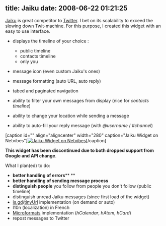 title: Jaiku
date: 2008-06-22 01:21:25
---

[Jaiku](http://jaiku.com/) is great competitor to [Twitter](http://www.twitter.com). I bet on its scalability to exceed the slowing down Twit-machine. For this purpose, I created this widget with an easy to use interface.

<!--more-->

*   displays the timeline of your choice :

    *   public timeline
    *   contacts timeline
    *   only you

*   message icon (even custom Jaiku's ones)
*   message formatting (auto URL, auto reply)
*   tabed and paginated navigation
*   ability to filter your own messages from display (nice for _contacts timeline_)
*   ability to change your location while sending a message
*   ability to auto-fill your reply message (with _@username_ / _#channel_)

[caption id="" align="aligncenter" width="280" caption="Jaiku Widget on Netvibes"][![Jaiku Widget on Netvibes](http://oncle-tom.net/web/netvibes/jaiku/preview.png "Jaiku Widget on Netvibes")](http://eco.netvibes.com/subscribe/241591)[/caption]

**This widget has been discontinued due to both dropped support from Google and API change**.

What I plan(ed) to do:

*   **better handling of errors****
**
*   **better handling of sending message process**
*   **distinguish people** you follow from people you don't follow (public timeline)
*   distinguish unread Jaiku messages (since first load of the widget)
*   [is.gd](http://is.gd)/[tinyUrl](http://tinyurl.com) implementation (on demand or auto)
*   l10n (localization) in French
*   [Microformats](http://microformats.org/) implementation (_hCalendar_, _hAtom_, _hCard_)
*   repost messages to Twitter